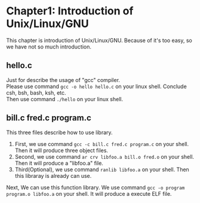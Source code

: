 # Chapter1: Introduction of Unix/Linux/GNU

This chapter is introduction of Unix/Linux/GNU. Because of it's too easy, so
we have not so much introduction.

## hello.c
Just for describe the usage of "gcc" compiler.</br>
Please use command `gcc -o hello hello.c` on your linux shell. Conclude csh, bsh,
bash, ksh, etc.</br>
Then use command `./hello` on your linux shell.

## bill.c fred.c program.c
This three files describe how to use library.</br>
1. First, we use command `gcc -c bill.c fred.c program.c` on your shell. Then it will produce three object files.
2. Second, we use command `ar crv libfoo.a bill.o fred.o` on your shell. Then it will produce a "libfoo.a" file.
3. Third(Optional), we use command `ranlib libfoo.a` on your shell. Then this libraray is already can use.

Next, We can use this function library. We use command `gcc -o program program.o libfoo.a` on your shell. It will produce a execute ELF file.
